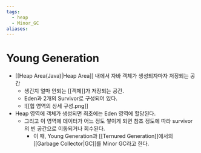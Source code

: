 ```yaml
---
tags:
  - heap
  - Minor_GC
aliases:
---
```


# Young Generation
- [[Heap Area(Java)|Heap Area]] 내에서 자바 객체가 생성되자마자 저장되는 공간
	- 생긴지 얼마 안되는 [[객체]]가 저장되는 공간.
	- Eden과 2개의 Survivor로 구성되어 있다. 
	- ![[힙 영역의 상세 구성.png]]
- Heap 영역에 객체가 생성되면 최초에는 Eden 영역에 할당된다.
	- 그리고 이 영역에 데이터가 어느 정도 쌓이게 되면 참조 정도에 따라 survivor의 빈 공간으로 이동되거나 회수된다.
		- 이 때, Young Generation과 [[Ternured Generation]]에서의 [[Garbage Collector|GC]]를 Minor GC라고 한다. 